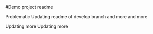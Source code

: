 #Demo project readme

Problematic Updating readme of develop branch and more and more

Updating more
Updating more

